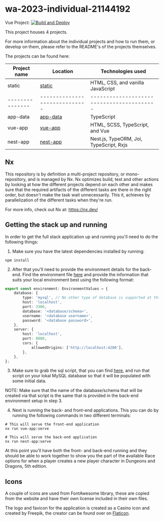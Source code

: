 # wa-2023-individual-21144192

Vue Project: [![Build and Deploy](https://github.com/NoNamer777/wa-2023-individual-21144192/actions/workflows/build-and-deploy.yaml/badge.svg)](https://github.com/NoNamer777/wa-2023-individual-21144192/actions/workflows/build-and-deploy.yaml)

This project houses 4 projects.

For more information about the individual projects and how to run them, or develop on them, please refer to the README's
of the projects themselves.

The projects can be found here:

| Project name    | Location                      | Technologies used                         |
|-----------------|-------------------------------|-------------------------------------------|
| static          | [static](packages/static)     | HTML, CSS, and vanilla JavaScript         |
| --------------- | ----------------------------- | ----------------------------------------- |
| app-data        | [app-data](packages/app-data) | TypeScript                                |
| vue-app         | [vue-app](packages/vue-app)   | HTML, SCSS, TypeScript, and Vue           |
| nest-app        | [nest-app](packages/nest-app) | Nest.js, TypeORM, Joi, TypeScript, Rxjs   |

## Nx

This repository is by definition a multi-project repository, or mono-repository, and is managed by Nx. Nx optimizes build,
test and other actions by looking at how the different projects depend on each other and makes sure that the required
artifacts of the different tasks are there in the right order, but doesn't make the task wait unnecessarily. This it,
achieves by parallelization of the different tasks when they're run.

For more info, check out Nx at: https://nx.dev/

## Getting the stack up and running

In order to get the full stack application up and running you'll need to do the following things:

1. Make sure you have the latest dependencies installed by running:

```shell
npm install
```

2. After that you'll need to provide the environment details for the back-end. Find the environment file
[here](packages/nest-app/src/environments/environment.ts) and provide the information that suits your local environment
best using the following format:

```typescript
export const environment: EnvironmentValues = {
    database: {
        type: 'mysql', // No other type of database is supported at this time.
        host: 'localhost',
        port: 3306,
        database: '<database/schema>',
        username: '<database username>',
        password: '<database password>',
    },
    server: {
        host: 'localhost',
        port: 8080,
        cors: {
            allowedOrigins: ['http://localhost:4200'],
        },
    },
};
```

3. Make sure to grab the sql script, that you can find [here](documentation/data/data.sql), and run that script on your
lokal MySQL database so that it will be populated with some initial data.

NOTE: Make sure that the name of the database/schema that will be created via that script is the same that is provided
in the back-end environment setup in step 3.

4. Next is running the back- and front-end applications. This you can do by running the following commands in two different
terminals:

```shell
# This will serve the front-end application
nx run vue-app:serve
```

```shell
# This will serve the back-end application
nx run nest-app:serve
```
At this point you'll have both the front- and back-end running and they should be able to work together to show you the
part of the available Race options for when a player creates a new player character in Dungeons and Dragons, 5th edition. 

## Icons

A couple of icons are used from FontAwesome library, these are copied from the website and have their own license included
in their own files.

The logo and favicon for the application is created as a Casino icon and created by Freepik, the creator can be found
over on [Flaticon](https://www.flaticon.com/free-icons/casino).
